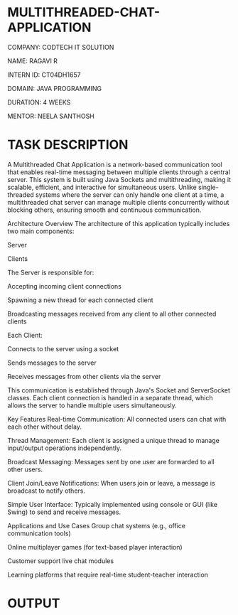 # MULTITHREADED-CHAT-APPLICATION

COMPANY: CODTECH IT SOLUTION

NAME: RAGAVI R

INTERN ID: CT04DH1657

DOMAIN: JAVA PROGRAMMING

DURATION: 4 WEEKS

MENTOR: NEELA SANTHOSH

# TASK DESCRIPTION

A Multithreaded Chat Application is a network-based communication tool that enables real-time messaging between multiple clients through a central server. This system is built using Java Sockets and multithreading, making it scalable, efficient, and interactive for simultaneous users. Unlike single-threaded systems where the server can only handle one client at a time, a multithreaded chat server can manage multiple clients concurrently without blocking others, ensuring smooth and continuous communication.

Architecture Overview
The architecture of this application typically includes two main components:

Server

Clients

The Server is responsible for:

Accepting incoming client connections

Spawning a new thread for each connected client

Broadcasting messages received from any client to all other connected clients

Each Client:

Connects to the server using a socket

Sends messages to the server

Receives messages from other clients via the server

This communication is established through Java's Socket and ServerSocket classes. Each client connection is handled in a separate thread, which allows the server to handle multiple users simultaneously.

Key Features
Real-time Communication: All connected users can chat with each other without delay.

Thread Management: Each client is assigned a unique thread to manage input/output operations independently.

Broadcast Messaging: Messages sent by one user are forwarded to all other users.

Client Join/Leave Notifications: When users join or leave, a message is broadcast to notify others.

Simple User Interface: Typically implemented using console or GUI (like Swing) to send and receive messages.

Applications and Use Cases
Group chat systems (e.g., office communication tools)

Online multiplayer games (for text-based player interaction)

Customer support live chat modules

Learning platforms that require real-time student-teacher interaction

# OUTPUT
